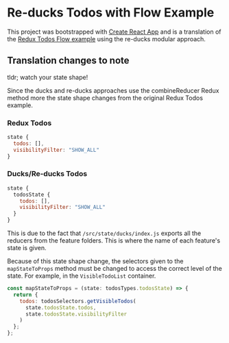 # Re-ducks Todos with Flow Example
This project was bootstrapped with [Create React App](https://github.com/facebookincubator/create-react-app) and is a translation of the [Redux Todos Flow example](https://github.com/reactjs/redux/tree/master/examples/todos-flow) using the re-ducks modular approach.

## Translation changes to note
tldr; watch your state shape!

Since the ducks and re-ducks approaches use the combineReducer Redux method more the state shape changes from the original Redux Todos example.

### Redux Todos
```js
state {
  todos: [],
  visibilityFilter: "SHOW_ALL"
}
```
### Ducks/Re-ducks Todos
```js
state {
  todosState {
    todos: [],
    visibilityFilter: "SHOW_ALL"
  }
}
```

This is due to the fact that `/src/state/ducks/index.js` exports all the reducers from the feature folders. This is where the name of each feature's state is given.

Because of this state shape change, the selectors given to the `mapStateToProps` method must be changed to access the correct level of the state. For example, in the `VisibleTodoList` container.

```js
const mapStateToProps = (state: todosTypes.todosState) => {
  return {
    todos: todosSelectors.getVisibleTodos(
      state.todosState.todos,
      state.todosState.visibilityFilter
    )
  };
};
```
